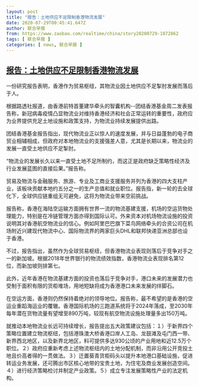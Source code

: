 ```yaml
---
layout: post
title: "报告：土地供应不足限制香港物流发展"
date: 2020-07-29T00:45:41.647Z
author: 联合早报
from: https://www.zaobao.com/realtime/china/story20200729-1072862
tags: [ 联合早报 ]
categories: [ news, 联合早报 ]
---
```

<!--1596010800000-->
[报告：土地供应不足限制香港物流发展](https://www.zaobao.com/realtime/china/story20200729-1072862)
------

<div>
<p>一份研究报告表明，香港作为贸易枢纽，其物流业因土地供应不足掣肘发展而落后于人。</p><p>根据路透社报道，由香港前特首董建华牵头的智囊机构--团结香港基金周二发表报告称，新冠病毒疫情凸显物流业对维持香港经济和社会正常运转的重要性，政府应为业界提供充足土地设施和政策支持，为物流业持续发展提供出路。</p><p>团结香港基金报告指出，现代物流业正以惊人的速度发展，并与日益蓬勃的电子商贸业相辅相成，但政府对本地物流业的支援强差人意，尤其是长期以来，物流业的发展一直受土地供应不足掣肘。</p><section id="imu"><div id="dfp-ad-imu1-wrapper" class="dfp-tag-wrapper"><div id="dfp-ad-imu1" class="dfp-tag-wrapper"></div></div></section><p>“物流业的发展长久以来一直受土地不足所制约，而这正是政府缺乏策略性经济及行业发展蓝图的直接后果。”报告称。</p><p>贸易及物流与金融服务、旅游、专业及工商业支援服务并列为香港的四大支柱产业，该板块贡献本地约五分之一的生产总值和就业职位。报告指，新一轮的去全球化下，全球供应链重组无可避免，这将为物流业带来空前挑战。</p><p>报告称，香港在海陆空运输方面拥有世界一流的物流基建支援，机场的空运货物处理能力，特别是在冷链管理方面亦得到国际认可。外来资本对机场物流设施的投资说明其对香港航空物流业的信心。例如阿里巴巴旗下菜鸟网络牵头的合资公司在机场附近兴建现代物流中心、国际物流界的两家巨头DHL和联邦快递亚洲总部也设于香港。</p><p>不过，报告指出，虽然作为全球贸易枢纽，但香港物流业表现则落后于竞争对手之一的新加坡。根据2018年世界银行的物流绩效指数，香港物流业表现排名第12位，而新加坡则排第七。</p><div id="innity-in-post"></div><div id="dfp-ad-midarticlespecial-wrapper" class="dfp-tag-wrapper"><div id="dfp-ad-midarticlespecial" class="dfp-tag-wrapper"></div></div><p>此外，近年香港在物流基建方面的投资也落后于竞争对手，港口未来的发展潜力也受制于面积有限的货柜堆场，用地短缺将成为香港港口未来发展的绊脚石。</p><p>在空运方面，香港则仍然保持着绝对的领导地位。报告称，最不希望的是香港的空运业重蹈海运业的覆辙。香港国际机场的三跑道系统将于2024年落成，至2030年每年潜在货物流量有望增至890万吨，较现有航空物流设施处理量多出150万吨。</p><p>就推动本地物流业长远可持续增长，报告提出五大政策建议包括：１）于新界四个策略位置建立物流枢纽，包括港珠澳大桥香港口岸人工岛、龙鼓滩及屯门西一带、新界西北地区，以及新界北地区，料可提供多达930公顷的产业用地和近12.5万个职位。２）政府应重新考虑上述物流枢纽内的土地分配机制，而非沿用公开竞投土地且价高者得的一贯做法。３）迁置葵青货柜码头以提升本地港口基础设施，促进转运业务发展，还可腾出市区核心地带的宝贵土地，为住宅及商业发展创造空间。４）进行经济策略检讨并制定产业政策。５）成立专注发展策略性产业的法定机构。</p>
</div>
